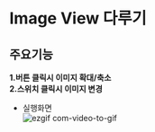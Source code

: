 # Image View 다루기
## 주요기능
**1.버튼 클릭시 이미지 확대/축소**<br>
**2.스위치 클릭시 이미지 변경**<br>
  - 실행화면 <br>
  ![ezgif com-video-to-gif](https://user-images.githubusercontent.com/60169777/73338117-3c85b500-42b9-11ea-9471-9bee5ced4601.gif)
